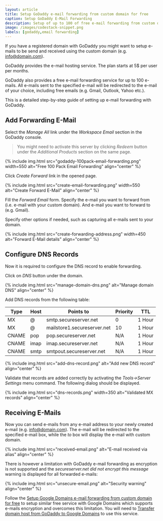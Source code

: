```yaml
---
layout: article
title: Setup GoDaddy e-mail forwarding from custom domain for free
caption: Setup GoDaddy E-Mail Forwarding
description: Setup of up to 100 of free e-mail forwarding from custom domain using GoDaddy
image: /images/codestack-snippet.png
labels: [godaddy,email forwarding]
---
```

If you have a registered domain with GoDaddy you might want to setup e-mails to be send and received using the custom domain (e.g. info@domain.com).

GoDaddy provides the e-mail hosting service. The plan starts at 5$ per user per months.

GoDaddy also provides a free e-mail forwarding service for up to 100 e-mails. All e-mails sent to the specified e-mail will be redirected to the e-mail of your choice, including free emails (e.g. Gmail, Outlook, Yahoo etc.).

This is a detailed step-by-step guide of setting up e-mail forwarding with GoDaddy.

## Add Forwarding E-Mail

Select the *Manage All* link under the *Workspace Email* section in the GoDaddy console.

> You might need to activate this server by clicking *Redeem* button under the *Additional Products* section on the same page.

{% include img.html src="godaddy-100pack-email-forwarding.png" width=550 alt="Free 100 Pack Email Forwarding" align="center" %}

Click *Create Forward* link in the opened page.

{% include img.html src="create-email-forwarding.png" width=550 alt="Create Forward E-Mail" align="center" %}

Fill the *Forward Email* form. Specify the e-mail you want to forward from (i.e. e-mail with your custom domain). And e-mail you want to forward to (e.g. Gmail).

Specify other options if needed, such as capturing all e-mails sent to your domain.

{% include img.html src="create-forwarding-address.png" width=450 alt="Forward E-Mail details" align="center" %}

## Configure DNS Records

Now it is required to configure the DNS record to enable forwarding.

Click on *DNS* button under the domain.

{% include img.html src="manage-domain-dns.png" alt="Manage domain DNS" align="center" %}

Add DNS records from the following table:

| Type  | Host | Points to                   | Priority | TTL    |
|-------|------|-----------------------------|----------|--------|
| MX    | @    | smtp.secureserver.net       | 0        | 1 Hour |
| MX    | @    | mailstore1.secureserver.net | 10       | 1 Hour |
| CNAME | pop  | pop.secureserver.net        | N/A      | 1 Hour |
| CNAME | imap | imap.secureserver.net       | N/A      | 1 Hour |
| CNAME | smtp | smtpout.secureserver.net    | N/A      | 1 Hour |

{% include img.html src="add-dns-record.png" alt="Add new DNS record" align="center" %}

Validate that records are added correctly by activating the *Tools->Server Settings* menu command. The following dialog should be displayed.

{% include img.html src="dns-records.png" width=350 alt="Validated MX records" align="center" %}

## Receiving E-Mails

Now you can send e-mails from any e-mail address to your newly created e-mail (e.g. info@domain.com). The e-mail will be redirected to the specified e-mail box, while the *to* box will display the e-mail with custom domain.

{% include img.html src="received-email.png" alt="E-mail received via alias" align="center" %}

There is however a limitation with GoDaddy e-mail forwarding as encryption is not supported and the *secureserver.net did not encrypt this message* warning is displayed for all forwarded e-mails:

{% include img.html src="unsecure-email.png" alt="Security warning" align="center" %}

Follow the [Setup Google Domains e-mail forwarding from custom domain for free](/hosting/email/googledomains-email-forwarding/) to setup similar free service with Google Domains which supports e-mails encryption and overcomes this limitation. You will need to [Transfer domain host from GoDaddy to Google Domains](/hosting/domain/transfer-godaddy-domain-to-googledomains/) to use this service.